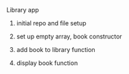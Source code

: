 Library app

1. initial repo and file setup

2. set up empty array, book constructor

3. add book to library function

4. display book function